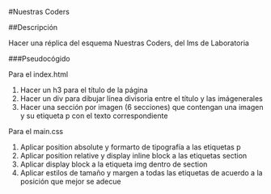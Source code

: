 #Nuestras Coders

##Descripción

Hacer una réplica del esquema Nuestras Coders, del lms de Laboratoria

###Pseudocógido

Para el index.html

1. Hacer un h3 para el título de la página
2. Hacer un div para dibujar línea divisoria entre el título y las imágenerales
3. Hacer una sección por imagen (6 secciones) que contengan una imagen y su etiqueta p con el texto correspondiente

Para el main.css

1. Aplicar position absolute y formarto de tipografía a las etiquetas p
2. Aplicar position relative y display inline block a las etiquetas section
3. Aplicar display block a la etiqueta img dentro de section
4. Aplicar estilos de tamaño y margen a todas las etiquetas de acuerdo a la posición que mejor se adecue  
